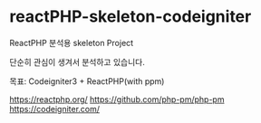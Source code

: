 # reactPHP-skeleton-codeigniter
ReactPHP 분석용 skeleton Project

단순히 관심이 생겨서 분석하고 있습니다.

목표: Codeigniter3 + ReactPHP(with ppm)

https://reactphp.org/
https://github.com/php-pm/php-pm
https://codeigniter.com/
